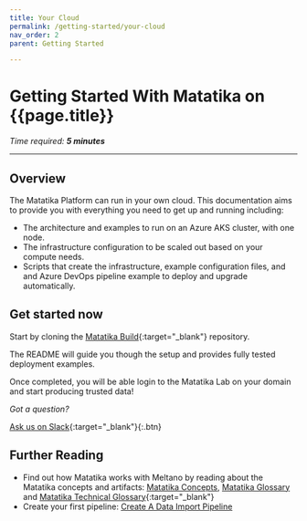 ```yaml
---
title: Your Cloud
permalink: /getting-started/your-cloud
nav_order: 2
parent: Getting Started

---
```


# Getting Started With Matatika on {{page.title}}

*Time required: **5 minutes***

---

## Overview
The Matatika Platform can run in your own cloud.  This documentation aims to provide you with everything you need to get up and running including:

- The architecture and examples to run on an Azure AKS cluster, with one node.
- The infrastructure configuration to be scaled out based on your compute needs.
- Scripts that create the infrastructure, example configuration files, and and Azure DevOps pipeline example to deploy and upgrade automatically.


## Get started now
Start by cloning the [Matatika Build](https://github.com/Matatika/matatika-build){:target="_blank"} repository.

The README will guide you though the setup and provides fully tested deployment examples.

Once completed, you will be able login to the Matatika Lab on your domain and start producing trusted data!

*Got a question?*

[Ask us on Slack](https://join.slack.com/t/matatika/shared_invite/zt-19n1bfokx-F31DNitTpSxWCFO2aFlgxg){:target="_blank"}{:.btn}


## Further Reading

- Find out how Matatika works with Meltano by reading about the Matatika concepts and artifacts: [Matatika Concepts]({{site.baseurl}}/concepts), [Matatika Glossary]({{site.baseurl}}/glossary) and [Matatika Technical Glossary](https://github.com/Matatika/matatika-examples/tree/master/matatika_technical_glossary){:target="_blank"}
- Create your first pipeline: [Create A Data Import Pipeline]({{site.baseurl}}/how-to-guides/import-data/create-a-data-import-pipeline)
